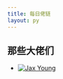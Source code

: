 ```yaml
---
title: 每日佬链
layout: py
---
```


## 那些大佬们
- [![Jax Young](https://jaxvanyang.github.io/assets/images/avatar.png)](https://jaxvanyang.github.io/ "Jax Young")
